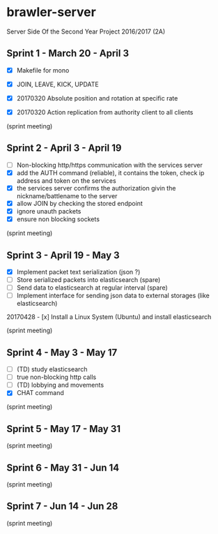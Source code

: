 # brawler-server
Server Side Of the Second Year Project 2016/2017 (2A)

Sprint 1 - March 20 - April 3
-

- [x] Makefile for mono
- [x] JOIN, LEAVE, KICK, UPDATE
- [x] 20170320 Absolute position and rotation at specific rate
- [x] 20170320 Action replication from authority client to all clients


(sprint meeting)


Sprint 2 - April 3 - April 19
-

- [ ] Non-blocking http/https communication with the services server
- [x] add the AUTH command (reliable), it contains the token, check ip address and token on the services
- [x] the services server confirms the authorization givin the nickname/battlename to the server
- [x] allow JOIN by checking the stored endpoint
- [x] ignore unauth packets
- [x] ensure non blocking sockets

(sprint meeting)

Sprint 3 - April 19 - May 3
-

- [x] Implement packet text serialization (json ?)
- [ ] Store serialized packets into elasticsearch (spare)
- [ ] Send data to elasticsearch at regular interval (spare)
- [ ] Implement interface for sending json data to external storages (like elasticsearch)

20170428 - [x] Install a Linux System (Ubuntu) and install elasticsearch

(sprint meeting)

Sprint 4 - May 3 - May 17
-

- [ ] (TD) study elasticsearch
- [ ] true non-blocking http calls
- [ ] (TD) lobbying and movements
- [x] CHAT command

(sprint meeting)

Sprint 5 - May 17 - May 31
-

(sprint meeting)

Sprint 6 - May 31 - Jun 14 
-

(sprint meeting)

Sprint 7 - Jun 14 - Jun 28
-

(sprint meeting)
